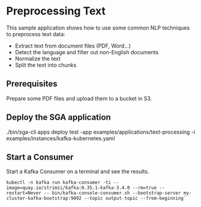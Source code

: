 # Preprocessing Text 

This sample application shows how to use some common NLP techniques to preprocess text data:

- Extract text from document files (PDF, Word...)
- Detect the language and filter out non-English documents
- Normalize the text
- Split the text into chunks

## Prerequisites

Prepare some PDF files and upload them to a bucket in S3.

## Deploy the SGA application

./bin/sga-cli apps deploy test -app examples/applications/text-processing -i examples/instances/kafka-kubernetes.yaml

## Start a Consumer

Start a Kafka Consumer on a terminal and see the results.

```
kubectl -n kafka run kafka-consumer -ti --image=quay.io/strimzi/kafka:0.35.1-kafka-3.4.0 --rm=true --restart=Never -- bin/kafka-console-consumer.sh --bootstrap-server my-cluster-kafka-bootstrap:9092 --topic output-topic --from-beginning`
```